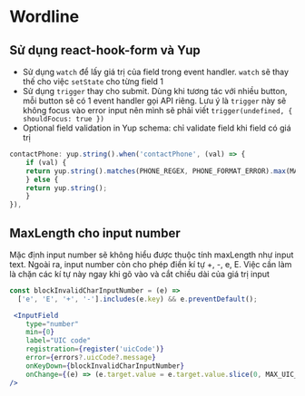 # Wordline

## Sử dụng react-hook-form và Yup

- Sử dụng `watch` để lấy giá trị của field trong event handler. `watch` sẽ thay thế cho việc `setState` cho từng field 1
- Sử dụng `trigger` thay cho submit. Dùng khi tương tác với nhiều button, mỗi button sẽ có 1 event handler gọi API riêng. Lưu ý là `trigger` này sẽ không focus vào error input nên mình sẽ phải viết `trigger(undefined, { shouldFocus: true })`
- Optional field validation in Yup schema: chỉ validate field khi field có giá trị

```js
contactPhone: yup.string().when('contactPhone', (val) => {
    if (val) {
    return yup.string().matches(PHONE_REGEX, PHONE_FORMAT_ERROR).max(MAX_PHONE_CHAR);
    } else {
    return yup.string();
    }
}),
```

## MaxLength cho input number

Mặc định input number sẽ không hiểu được thuộc tính maxLength như input text. Ngoài ra, input number còn cho phép điền kí tự +, -, e, E. Việc cần làm là chặn các kí tự này ngay khi gõ vào và cắt chiều dài của giá trị input


```js
const blockInvalidCharInputNumber = (e) =>
  ['e', 'E', '+', '-'].includes(e.key) && e.preventDefault();
```

```jsx
 <InputField
    type="number"
    min={0}
    label="UIC code"
    registration={register('uicCode')}
    error={errors?.uicCode?.message}
    onKeyDown={blockInvalidCharInputNumber}
    onChange={(e) => (e.target.value = e.target.value.slice(0, MAX_UIC_CHAR))}
/>
```